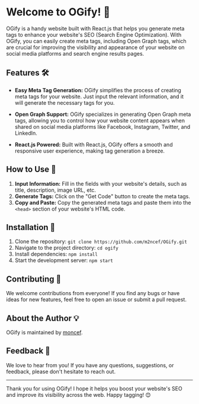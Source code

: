# Welcome to OGify! 🚀

OGify is a handy website built with React.js that helps you generate meta tags to enhance your website's SEO (Search Engine Optimization). With OGify, you can easily create meta tags, including Open Graph tags, which are crucial for improving the visibility and appearance of your website on social media platforms and search engine results pages.

## Features 🛠️

- **Easy Meta Tag Generation:** OGify simplifies the process of creating meta tags for your website. Just input the relevant information, and it will generate the necessary tags for you.
  
- **Open Graph Support:** OGify specializes in generating Open Graph meta tags, allowing you to control how your website content appears when shared on social media platforms like Facebook, Instagram, Twitter, and LinkedIn.

- **React.js Powered:** Built with React.js, OGify offers a smooth and responsive user experience, making tag generation a breeze.

## How to Use 📝

1. **Input Information:** Fill in the fields with your website's details, such as title, description, image URL, etc.
2. **Generate Tags:** Click on the "Get Code" button to create the meta tags.
3. **Copy and Paste:** Copy the generated meta tags and paste them into the `<head>` section of your website's HTML code.

## Installation 🚚

1. Clone the repository: `git clone https://github.com/m2ncef/OGify.git`
2. Navigate to the project directory: `cd ogify`
3. Install dependencies: `npm install`
4. Start the development server: `npm start`

## Contributing 🤝

We welcome contributions from everyone! If you find any bugs or have ideas for new features, feel free to open an issue or submit a pull request.

## About the Author 💡

OGify is maintained by [moncef](https://github.com/m2ncef).

## Feedback 💌

We love to hear from you! If you have any questions, suggestions, or feedback, please don't hesitate to reach out.

---

Thank you for using OGify! I hope it helps you boost your website's SEO and improve its visibility across the web. Happy tagging! 😊